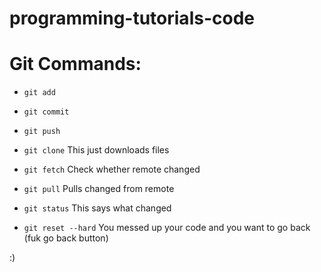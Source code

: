 # programming-tutorials-code


# Git Commands:

- `git add`

- `git commit`

- `git push`

- `git clone`
  This just downloads files

- `git fetch`
  Check whether remote changed
  
- `git pull`
  Pulls changed from remote

- `git status`
  This says what changed
  
- `git reset --hard`
  You messed up your code and you want to go back (fuk go back button)

:)

